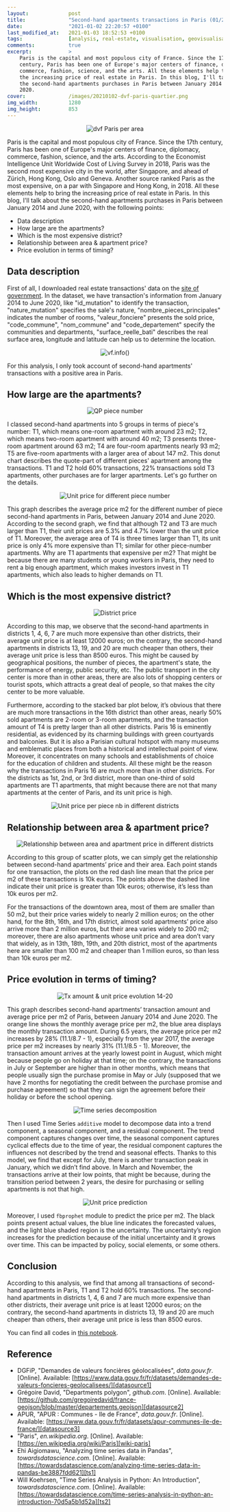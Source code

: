 ```yaml
---
layout:             post
title:              "Second-hand apartments transactions in Paris (01/2014 - 06/2020)"
date:               "2021-01-02 22:20:57 +0100"
last_modified_at:   2021-01-03 18:52:53 +0100
tags:               [analysis, real-estate, visualisation, geovisualisation]
comments:           true
excerpt:            >
    Paris is the capital and most populous city of France. Since the 17th
    century, Paris has been one of Europe's major centers of finance, diplomacy,
    commerce, fashion, science, and the arts. All these elements help to bring
    the increasing price of real estate in Paris. In this blog, I'll talk about
    the second-hand apartments purchases in Paris between January 2014 and June
    2020.
cover:              /images/20210102-dvf-paris-quartier.png
img_width:          1280
img_height:         853
---
```


<p align="center">
  <img alt="dvf Paris per area"
  src="{{ site.baseurl }}/images/20210102-dvf-paris-quartier.png"/>
</p>

Paris is the capital and most populous city of France. Since the 17th century,
Paris has been one of Europe's major centers of finance, diplomacy, commerce,
fashion, science, and the arts. According to the Economist Intelligence Unit
Worldwide Cost of Living Survey in 2018, Paris was the second most expensive
city in the world, after Singapore, and ahead of Zürich, Hong Kong, Oslo and
Geneva. Another source ranked Paris as the most expensive, on a par with
Singapore and Hong Kong, in 2018. All these elements help to bring the
increasing price of real estate in Paris. In this blog, I'll talk about the
second-hand apartments purchases in Paris between January 2014 and June 2020,
with the following points:
- Data description
- How large are the apartments?
- Which is the most expensive district?
- Relationship between area & apartment price?
- Price evolution in terms of timing?

## Data description
First of all, I downloaded real estate transactions' data on the [site of
government][datasource1]. In the dataset, we have transaction's information
from January 2014 to June 2020, like "id_mutation" to identify the transaction,
"nature_mutation" specifies the sale's nature, "nombre_pieces_principales"
indicates the number of rooms, "valeur_fonciere" presents the sold price,
"code_commune", "nom_commune" and "code_departement" specify the communities and
departments, "surface_reelle_bati" describes the real surface area, longitude
and latitude can help us to determine the location.

<p align="center">
  <img alt="vf.info()"
  src="{{ site.baseurl }}/images/20210102-vf75.png"/>
</p>

For this analysis, I only took account of second-hand apartments' transactions
with a positive area in Paris.

## How large are the apartments?

<p align="center">
  <img alt="QP piece number"
  src="{{ site.baseurl }}/images/20210102-quotepart-piece-number.png"/>
</p>

I classed second-hand apartments into 5 groups in terms of piece's number: T1,
which means one-room apartment with around 23 m2; T2, which means two-room
apartment with around 40 m2; T3 presents three-room apartment around 63 m2; T4
are four-room apartments nearly 93 m2; T5 are five-room apartments with a larger
area of about 147 m2. This donut chart describes the quote-part of different
pieces' apartment among the transactions. T1 and T2 hold 60% transactions, 22%
transactions sold T3 apartments, other purchases are for larger apartments.
Let's go further on the details.

<p align="center">
  <img alt="Unit price for different piece number"
  src="{{ site.baseurl }}/images/20210102-unit-price-piece-number.png"/>
</p>

This graph describes the average price m2 for the different number of piece
second-hand apartments in Paris, between January 2014 and June 2020. According
to the second graph, we find that although T2 and T3 are much larger than T1,
their unit prices are 5.3% and 4.7% lower than the unit price of T1. Moreover,
the average area of T4 is three times larger than T1, its unit price is only 4%
more expensive than T1; similar for other piece-number apartments. Why are T1
apartments that expensive per m2? That might be because there are many students
or young workers in Paris, they need to rent a big enough apartment, which makes
investors invest in T1 apartments, which also leads to higher demands on T1.

## Which is the most expensive district?

<p align="center">
  <img alt="District price"
  src="{{ site.baseurl }}/images/20210102-district-price.png"/>
</p>

According to this map, we observe that the second-hand apartments in districts
1, 4, 6, 7 are much more expensive than other districts, their average unit
price is at least 12000 euros; on the contrary, the second-hand apartments in
districts 13, 19, and 20 are much cheaper than others, their average unit price
is less than 8500 euros. This might be caused by geographical positions, the
number of pieces, the apartment's state, the performance of energy, public
security, etc. The public transport in the city center is more than in other
areas, there are also lots of shopping centers or tourist spots, which attracts
a great deal of people, so that makes the city center to be more valuable.

Furthermore, according to the stacked bar plot below, it’s obvious that there
are much more transactions in the 16th district than other areas, nearly 50%
sold apartments are 2-room or 3-room apartments, and the transaction amount of
T4 is pretty larger than all other districts. Paris 16 is eminently residential,
as evidenced by its charming buildings with green courtyards and balconies. But
it is also a Parisian cultural hotspot with many museums and emblematic places
from both a historical and intellectual point of view. Moreover, it concentrates
on many schools and establishments of choice for the education of children and
students. All these might be the reason why the transactions in Paris 16 are
much more than in other districts. For the districts as 1st, 2nd, or 3rd
district, more than one-third of sold apartments are T1 apartments, that might
because there are not that many apartments at the center of Paris, and its unit
price is high.

<p align="center">
  <img alt="Unit price per piece nb in different districts"
  src="{{ site.baseurl }}/images/20210102-unit-price-piece-number-district.png"/>
</p>

## Relationship between area & apartment price?

<p align="center">
  <img alt="Relationship between area and apartment price in different districts"
  src="{{ site.baseurl }}/images/20210102-area-price-district.png"/>
</p>

According to this group of scatter plots, we can simply get the relationship
between second-hand apartments’ price and their area. Each point stands for one
transaction, the plots on the red dash line mean that the price per m2 of these
transactions is 10k euros. The points above the dashed line indicate their unit
price is greater than 10k euros; otherwise, it’s less than 10k euros per m2.

For the transactions of the downtown area, most of them are smaller than 50 m2,
but their price varies widely to nearly 2 million euros; on the other hand, for
the 8th, 16th, and 17th district, almost sold apartments’ price also arrive more
than 2 million euros, but their area varies widely to 200 m2; moreover, there
are also apartments whose unit price and area don’t vary that widely, as in
13th, 18th, 19th, and 20th district, most of the apartments here are smaller
than 100 m2 and cheaper than 1 million euros, so than less than 10k euros per
m2.

## Price evolution in terms of timing?

<p align="center">
  <img alt="Tx amount & unit price evolution 14-20"
  src="{{ site.baseurl }}/images/20210102-transaction-amount-unit-price-1420.png"/>
</p>

This graph describes second-hand apartments’ transaction amount and average
price per m2 of Paris, between January 2014 and June 2020. The orange line shows
the monthly average price per m2, the blue area displays the monthly transaction
amount. During 6.5 years, the average price per m2 increases by 28%
(11.1/8.7 - 1), especially from the year 2017, the average price per m2
increases by nearly 31% (11.1/8.5 - 1). Moreover, the transaction amount arrives
at the yearly lowest point in August, which might because people go on holiday
at that time; on the contrary, the transactions in July or September are higher
than in other months, which means that people usually sign the purchase promise
in May or July (supposed that we have 2 months for negotiating the credit
between the purchase promise and purchase agreement) so that they can sign the
agreement before their holiday or before the school opening.

<p align="center">
  <img alt="Time series decomposition"
  src="{{ site.baseurl }}/images/20210102-time-series-paris.png"/>
</p>

Then I used Time Series `additive` model to decompose data into a trend
component, a seasonal component, and a residual component. The trend component
captures changes over time, the seasonal component captures cyclical effects
due to the time of year, the residual component captures the influences not
described by the trend and seasonal effects. Thanks to this model, we find that
except for July, there is another transaction peak in January, which we didn’t
find above. In March and November, the transactions arrive at their low points,
that might be because, during the transition period between 2 years, the desire
for purchasing or selling apartments is not that high.

<p align="center">
  <img alt="Unit price prediction"
  src="{{ site.baseurl }}/images/20210102-price-prediction-paris.png"/>
</p>

Moreover, I used `fbprophet` module to predict the price per m2. The black
points present actual values, the blue line indicates the forecasted values,
and the light blue shaded region is the uncertainty. The uncertainty’s region
increases for the prediction because of the initial uncertainty and it grows
over time. This can be impacted by policy, social elements, or some others.

## Conclusion
According to this analysis, we find that among all transactions of second-hand
apartments in Paris, T1 and T2 hold 60% transactions. The second-hand apartments
in districts 1, 4, 6 and 7 are much more expensive than other districts, their
average unit price is at least 12000 euros; on the contrary, the second-hand
apartments in districts 13, 19 and 20 are much cheaper than others, their
average unit price is less than 8500 euros.

You can find all codes in [this notebook][notebook].

## Reference
- DGFiP, "Demandes de valeurs foncières géolocalisées", _data.gouv.fr_. [Online]. Available: [https://www.data.gouv.fr/fr/datasets/demandes-de-valeurs-foncieres-geolocalisees/][datasource1]
- Grégoire David, "Departments polygon", _github.com_. [Online]. Available: [https://github.com/gregoiredavid/france-geojson/blob/master/departements.geojson][datasource2]
- APUR, "APUR : Communes - Ile de France", _data.gouv.fr_. [Online]. Available: [https://www.data.gouv.fr/fr/datasets/apur-communes-ile-de-france/][datasource3]
- "Paris", _en.wikipedia.org_. [Online]. Available: [https://en.wikipedia.org/wiki/Paris][wiki-paris]
- Ehi Aigiomawu, "Analyzing time series data in Pandas", _towardsdatascience.com_. [Online]. Available: [https://towardsdatascience.com/analyzing-time-series-data-in-pandas-be3887fdd621][ts1]
- Will Koehrsen, "Time Series Analysis in Python: An Introduction", _towardsdatascience.com_. [Online]. Available: [https://towardsdatascience.com/time-series-analysis-in-python-an-introduction-70d5a5b1d52a][ts2]

[datasource1]: https://www.data.gouv.fr/fr/datasets/demandes-de-valeurs-foncieres-geolocalisees/
[datasource2]: https://github.com/gregoiredavid/france-geojson/blob/master/departements.geojson
[datasource3]: https://www.data.gouv.fr/fr/datasets/apur-communes-ile-de-france/
[wiki-paris]: https://en.wikipedia.org/wiki/Paris
[ts1]: https://towardsdatascience.com/analyzing-time-series-data-in-pandas-be3887fdd621
[ts2]: https://towardsdatascience.com/time-series-analysis-in-python-an-introduction-70d5a5b1d52a
[notebook]: https://github.com/jingwen-z/python-playground/blob/master/analysis/dvf/dvf_Paris_analysis.ipynb
